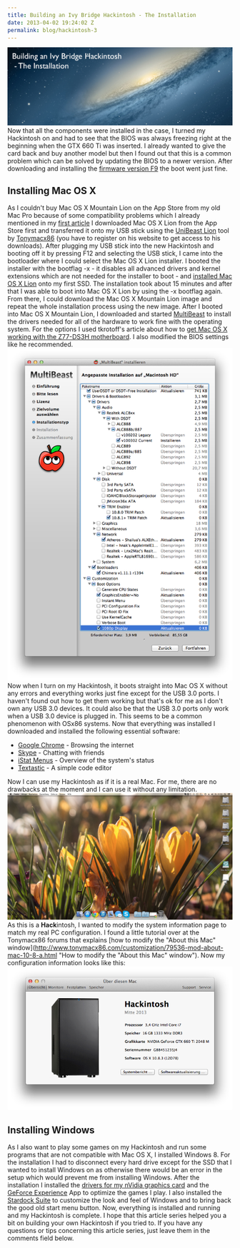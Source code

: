 ```yaml
---
title: Building an Ivy Bridge Hackintosh - The Installation
date: 2013-04-02 19:24:02 Z
permalink: blog/hackintosh-3
---
```


[![The Banner](/uploads/2013/04/hackintosh-3-banner.jpg)](/uploads/2013/04/hackintosh-3-banner.jpg) Now that all the components were installed in the case, I turned my Hackintosh on and had to see that the BIOS was always freezing right at the beginning when the GTX 660 Ti was inserted. I already wanted to give the card back and buy another model but then I found out that this is a common problem which can be solved by updating the BIOS to a newer version. After downloading and installing the [firmware version F9](http://www.gigabyte.com/products/product-page.aspx?pid=4326#bios "The download page for the BIOS updates") the boot went just fine.

## Installing Mac OS X

As I couldn't buy Mac OS X Mountain Lion on the App Store from my old Mac Pro because of some compatibility problems which I already mentioned in my [first article](http://leolabs.org/blog/hackintosh-part-1/ "Building an Ivy Bridge Hackintosh – The parts") I downloaded Mac OS X Lion from the App Store first and transferred it onto my USB stick using the [UniBeast Lion](http://www.tonymacx86.com/downloads.php?do=file&id=161 "UniBeast Lion") tool by [Tonymacx86](http://www.tonymacx86.com/ "Tonymacx86's Homepage") (you have to register on his website to get access to his downloads). After plugging my USB stick into the new Hackintosh and booting off it by pressing F12 and selecting the USB stick, I came into the bootloader where I could select the Mac OS X Lion installer. I booted the installer with the bootflag -x - it disables all advanced drivers and kernel extensions which are not needed for the installer to boot - and [installed Mac OS X Lion](http://tonymacx86.blogspot.de/2011/10/unibeast-install-mac-os-x-lion-using.html) onto my first SSD. The installation took about 15 minutes and after that I was able to boot into Mac OS X Lion by using the -x bootflag again. From there, I could download the Mac OS X Mountain Lion image and repeat the whole installation process using the new image. After I booted into Mac OS X Mountain Lion, I downloaded and started [MultiBeast](http://www.tonymacx86.com/downloads.php?do=file&id=155 "MultiBeast on Tonymacx86's Homepage") to install the drivers needed for all of the hardware to work fine with the operating system. For the options I used tkrotoff's article about how to [get Mac OS X working with the Z77-DS3H motherboard](https://github.com/tkrotoff/Gigabyte-GA-Z77-DS3H-rev1.1-Hackintosh "MultiBeast installation instructions"). I also modified the BIOS settings like he recommended. [![The installation options of MultiBeast](/uploads/2013/04/Bildschirmfoto-2013-04-02-um-19.35.20.png)](/uploads/2013/04/Bildschirmfoto-2013-04-02-um-19.35.20.png) Now when I turn on my Hackintosh, it boots straight into Mac OS X without any errors and everything works just fine except for the USB 3.0 ports. I haven't found out how to get them working but that's ok for me as I don't own any USB 3.0 devices. It could also be that the USB 3.0 ports only work when a USB 3.0 device is plugged in. This seems to be a common phenomenon with OSx86 systems. Now that everything was installed I downloaded and installed the following essential software:

*   [Google Chrome](http://chrome.google.com "Download Google Chrome") - Browsing the internet
*   [Skype](http://skype.com/ "Download Skype") - Chatting with friends
*   [iStat Menus](http://bjango.com/mac/istatmenus/ "Download iStat Menus") - Overview of the system's status
*   [Textastic](http://www.textasticapp.com/mac.html "Download Textastic") - A simple code editor

Now I can use my Hackintosh as if it is a real Mac. For me, there are no drawbacks at the moment and I can use it without any limitation. [![My Mac OS X Desktop](/uploads/2013/04/Bildschirmfoto-2013-04-02-um-20.59.45.png)](/uploads/2013/04/Bildschirmfoto-2013-04-02-um-20.59.45.png) As this is a **Hack**intosh, I wanted to modify the system information page to match my real PC configuration. I found a little tutorial over at the Tonymacx86 forums that explains [how to modify the "About this Mac" window](http://www.tonymacx86.com/customization/79536-mod-about-mac-10-8-a.html "How to modify the "About this Mac" window"). Now my configuration information looks like this: [![My "About this mac" window](/uploads/2013/04/Bildschirmfoto-2013-04-02-um-21.00.39.png)](/uploads/2013/04/Bildschirmfoto-2013-04-02-um-21.00.39.png)

## Installing Windows

As I also want to play some games on my Hackintosh and run some programs that are not compatible with Mac OS X, I installed Windows 8\. For the installation I had to disconnect every hard drive except for the SSD that I wanted to install Windows on as otherwise there would be an error in the setup which would prevent me from installing Windows. After the installation I installed the [drivers for my nVidia graphics card](http://www.geforce.com/drivers/results/59641 "Download the graphics card's driver") and the [GeForce Experience](http://www.geforce.com/drivers/geforce-experience "Download GeForce Experience") App to optimize the games I play. I also installed the [Stardock Suite](http://stardock.com/products/odnt/information.asp "Download the Stardock Suite (Object Desktop)") to customize the look and feel of Windows and to bring back the good old start menu button. Now, everything is installed and running and my Hackintosh is complete. I hope that this article series helped you a bit on building your own Hackintosh if you tried to. If you have any questions or tips concerning this article series, just leave them in the comments field below.